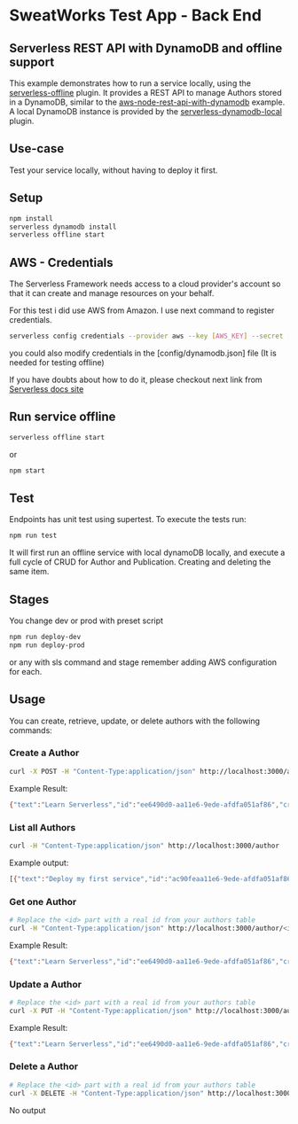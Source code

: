 # SweatWorks Test App - Back End 
## Serverless REST API with DynamoDB and offline support

This example demonstrates how to run a service locally, using the
[serverless-offline](https://github.com/dherault/serverless-offline) plugin. It
provides a REST API to manage Authors stored in a DynamoDB, similar to the
[aws-node-rest-api-with-dynamodb](https://github.com/serverless/examples/tree/master/aws-node-rest-api-with-dynamodb)
example. A local DynamoDB instance is provided by the
[serverless-dynamodb-local](https://github.com/99xt/serverless-dynamodb-local)
plugin.

## Use-case

Test your service locally, without having to deploy it first.

## Setup

```bash
npm install
serverless dynamodb install
serverless offline start
```

## AWS - Credentials

The Serverless Framework needs access to a cloud provider's account so that it can create and manage resources on your behalf.


For this test i did use AWS from Amazon. I use next command to register credentials.

```bash
serverless config credentials --provider aws --key [AWS_KEY] --secret [AWS_SECRET]
```
you could also modify credentials in the [config/dynamodb.json] file (It is needed for testing offline)



If you have doubts about how to do it, please checkout next link from [Serverless docs site](https://serverless.com/framework/docs/providers/aws/guide/credentials/)

## Run service offline

```bash
serverless offline start
```
or
```bash
npm start
```

## Test

Endpoints has unit test using supertest. To execute the tests run:

```bash
npm run test
``` 
It will first run an offline service with local dynamoDB locally, 
and execute a full cycle of CRUD for Author and Publication. Creating and deleting the same item.

## Stages

You change dev or prod with preset script

```bash
npm run deploy-dev
npm run deploy-prod
```

or any with sls command and stage remember adding AWS configuration for each.

## Usage

You can create, retrieve, update, or delete authors with the following commands:

### Create a Author

```bash
curl -X POST -H "Content-Type:application/json" http://localhost:3000/author --data '{"name":"name1","email": "email1","birthDate": "12/01/1985"}'
```

Example Result:
```bash
{"text":"Learn Serverless","id":"ee6490d0-aa11e6-9ede-afdfa051af86","createdAt":1479138570824,"checked":false,"updatedAt":1479138570824}%
```

### List all Authors

```bash
curl -H "Content-Type:application/json" http://localhost:3000/author
```

Example output:
```bash
[{"text":"Deploy my first service","id":"ac90feaa11e6-9ede-afdfa051af86","checked":true,"updatedAt":1479139961304},{"text":"Learn Serverless","id":"206793aa11e6-9ede-afdfa051af86","createdAt":1479139943241,"checked":false,"updatedAt":1479139943241}]%
```

### Get one Author

```bash
# Replace the <id> part with a real id from your authors table
curl -H "Content-Type:application/json" http://localhost:3000/author/<id>
```

Example Result:
```bash
{"text":"Learn Serverless","id":"ee6490d0-aa11e6-9ede-afdfa051af86","createdAt":1479138570824,"checked":false,"updatedAt":1479138570824}%
```

### Update a Author

```bash
# Replace the <id> part with a real id from your authors table
curl -X PUT -H "Content-Type:application/json" http://localhost:3000/author/<id> --data '{ "text": "Learn Serverless", "checked": true }'
```

Example Result:
```bash
{"text":"Learn Serverless","id":"ee6490d0-aa11e6-9ede-afdfa051af86","createdAt":1479138570824,"checked":true,"updatedAt":1479138570824}%
```

### Delete a Author

```bash
# Replace the <id> part with a real id from your authors table
curl -X DELETE -H "Content-Type:application/json" http://localhost:3000/author/<id>
```

No output
